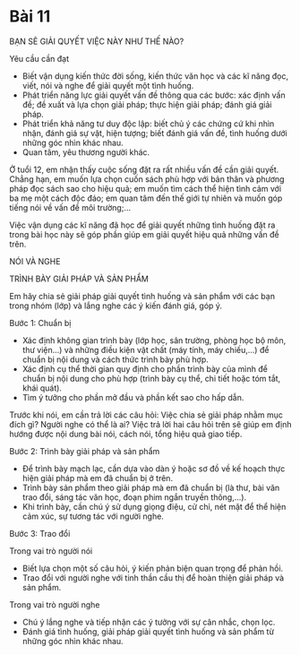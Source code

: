 # Bài 11

BẠN SẼ GIẢI QUYẾT VIỆC NÀY NHƯ THẾ NÀO?

Yêu cầu cần đạt

* Biết vận dụng kiến thức đời sống, kiến thức văn học và các kĩ năng đọc, viết, nói và nghe để giải quyết một tình huống.
* Phát triển năng lực giải quyết vấn đề thông qua các bước: xác định vấn đề; đề xuất và lựa chọn giải pháp; thực hiện giải pháp; đánh giá giải pháp.
* Phát triển khả năng tư duy độc lập: biết chủ ý các chứng cứ khi nhìn nhận, đánh giá sự vật, hiện tượng; biết đánh giá vấn đề, tình huống dưới những góc nhìn khác nhau.
* Quan tâm, yêu thương người khác.

Ở tuổi 12, em nhận thấy cuộc sống đặt ra rất nhiều vấn đề cần giải quyết. Chẳng hạn, em muốn lựa chọn cuốn sách phù hợp với bản thân và phương pháp đọc sách sao cho hiệu quả; em muốn tìm cách thể hiện tình cảm với ba mẹ một cách độc đáo; em quan tâm đến thế giới tự nhiên và muốn góp tiếng nói về vấn đề môi trường;...

Việc vận dụng các kĩ năng đã học để giải quyết những tình huống đặt ra trong bài học này sẽ góp phần giúp em giải quyết hiệu quả những vấn đề trên.

NÓI VÀ NGHE

TRÌNH BÀY GIẢI PHÁP VÀ SẢN PHẨM

Em hãy chia sẻ giải pháp giải quyết tình huống và sản phẩm với các bạn trong nhóm (lớp) và lắng nghe các ý kiến đánh giá, góp ý.

Bước 1: Chuẩn bị

* Xác định không gian trình bày (lớp học, sân trường, phòng học bộ môn, thư viện...) và những điều kiện vật chất (máy tính, máy chiếu,...) để chuẩn bị nội dung và cách thức trình bày phù hợp.
* Xác định cụ thể thời gian quy định cho phần trình bày của mình để chuẩn bị nội dung cho phù hợp (trình bày cụ thể, chi tiết hoặc tóm tắt, khái quát).
* Tìm ý tưởng cho phần mở đầu và phần kết sao cho hấp dẫn.

Trước khi nói, em cần trả lời các câu hỏi:
Việc chia sẻ giải pháp nhằm mục đích gì?
Người nghe có thể là ai?
Việc trả lời hai câu hỏi trên sẽ giúp em định hướng được nội dung bài nói, cách nói, tổng hiệu quả giao tiếp.

Bước 2: Trình bày giải pháp và sản phẩm

* Để trình bày mạch lạc, cần dựa vào dàn ý hoặc sơ đồ về kế hoạch thực hiện giải pháp mà em đã chuẩn bị ở trên.
* Trình bày sản phẩm theo giải pháp mà em đã chuẩn bị (là thư, bài văn trao đổi, sáng tác văn học, đoạn phim ngắn truyền thông,...).
* Khi trình bày, cần chú ý sử dụng giọng điệu, cử chỉ, nét mặt để thể hiện cảm xúc, sự tương tác với người nghe.

Bước 3: Trao đổi

Trong vai trò người nói

* Biết lựa chọn một số câu hỏi, ý kiến phản biện quan trọng để phản hồi.
* Trao đổi với người nghe với tinh thần cầu thị để hoàn thiện giải pháp và sản phẩm.

Trong vai trò người nghe

* Chú ý lắng nghe và tiếp nhận các ý tưởng với sự cân nhắc, chọn lọc.
* Đánh giá tình huống, giải pháp giải quyết tình huống và sản phẩm từ những góc nhìn khác nhau.
